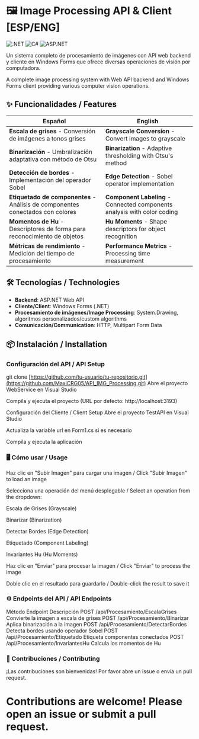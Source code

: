 # 🖼️ Image Processing API & Client [ESP/ENG]

![.NET](https://img.shields.io/badge/.NET-5C2D91?style=for-the-badge&logo=.net&logoColor=white)
![C#](https://img.shields.io/badge/C%23-239120?style=for-the-badge&logo=c-sharp&logoColor=white)
![ASP.NET](https://img.shields.io/badge/ASP.NET-5C2D91?style=for-the-badge&logo=.net&logoColor=white)

Un sistema completo de procesamiento de imágenes con API web backend y cliente en Windows Forms que ofrece diversas operaciones de visión por computadora.

A complete image processing system with Web API backend and Windows Forms client providing various computer vision operations.

## ✨ Funcionalidades / Features

| Español | English |
|---------|---------|
| **Escala de grises** - Conversión de imágenes a tonos grises | **Grayscale Conversion** - Convert images to grayscale |
| **Binarización** - Umbralización adaptativa con método de Otsu | **Binarization** - Adaptive thresholding with Otsu's method |
| **Detección de bordes** - Implementación del operador Sobel | **Edge Detection** - Sobel operator implementation |
| **Etiquetado de componentes** - Análisis de componentes conectados con colores | **Component Labeling** - Connected components analysis with color coding |
| **Momentos de Hu** - Descriptores de forma para reconocimiento de objetos | **Hu Moments** - Shape descriptors for object recognition |
| **Métricas de rendimiento** - Medición del tiempo de procesamiento | **Performance Metrics** - Processing time measurement |

## 🛠️ Tecnologías / Technologies

- **Backend**: ASP.NET Web API
- **Cliente/Client**: Windows Forms (.NET)
- **Procesamiento de imágenes/Image Processing**: System.Drawing, algoritmos personalizados/custom algorithms
- **Comunicación/Communication**: HTTP, Multipart Form Data

## 📦 Instalación / Installation

### Configuración del API / API Setup

git clone [https://github.com/tu-usuario/tu-repositorio.git](https://github.com/MaxiCRG05/API_IMG_Processing.git) Abre el proyecto WebService en Visual Studio

Compila y ejecuta el proyecto (URL por defecto: http://localhost:3193)

Configuración del Cliente / Client Setup
Abre el proyecto TestAPI en Visual Studio

Actualiza la variable url en Form1.cs si es necesario

Compila y ejecuta la aplicación

### 🖥️ Cómo usar / Usage
Haz clic en "Subir Imagen" para cargar una imagen / Click "Subir Imagen" to load an image

Selecciona una operación del menú desplegable / Select an operation from the dropdown:

Escala de Grises (Grayscale)

Binarizar (Binarization)

Detectar Bordes (Edge Detection)

Etiquetado (Component Labeling)

Invariantes Hu (Hu Moments)

Haz clic en "Enviar" para procesar la imagen / Click "Enviar" to process the image

Doble clic en el resultado para guardarlo / Double-click the result to save it

### ⚙️ Endpoints del API / API Endpoints
Método	Endpoint	Descripción
POST	/api/Procesamiento/EscalaGrises	Convierte la imagen a escala de grises
POST	/api/Procesamiento/Binarizar	Aplica binarización a la imagen
POST	/api/Procesamiento/DetectarBordes	Detecta bordes usando operador Sobel
POST	/api/Procesamiento/Etiquetado	Etiqueta componentes conectados
POST	/api/Procesamiento/InvariantesHu	Calcula los momentos de Hu

### 🤝 Contribuciones / Contributing
¡Las contribuciones son bienvenidas! Por favor abre un issue o envía un pull request.

# Contributions are welcome! Please open an issue or submit a pull request.
